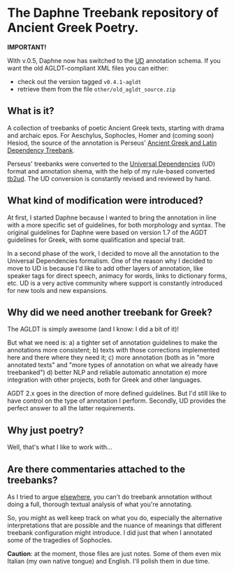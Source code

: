 # The Daphne Treebank repository of Ancient Greek Poetry.

**IMPORTANT!**

With v.0.5, Daphne now has switched to the [UD](https://universaldependencies.org/)
annotation schema. If you want the old AGLDT-compliant XML files you can either:
  - check out the version tagged `v0.4.1-agldt`
  - retrieve them from the file `other/old_agldt_source.zip`

## What is it?

A collection of treebanks of poetic Ancient Greek texts, starting with drama and
archaic epos. For Aeschylus, Sophocles, Homer and (coming soon) Hesiod, the source
of the annotation is Perseus' [Ancient Greek and Latin Dependency Treebank](https://perseusdl.github.io/treebank_data/).

Perseus' treebanks were converted to the
[Universal Dependencies](https://universaldependencies.org/) (UD) format and annotation
shema, with the help of my rule-based converted [tb2ud](https://github.com/francescomambrini/tb2ud). The UD conversion is constantly revised and reviewed by hand.

## What kind of modification were introduced?

At first, I started Daphne because I wanted to bring the annotation in line with a
more specific set of guidelines, for both morphology and syntax. The original guidelines
for Daphne were based on version 1.7 of the AGDT guidelines for Greek,
with some qualification and special trait.

In a second phase of the work, I decided to move all the annotation to the Universal
Dependencies formalism. One of the reason why I decided to move to UD is because
I'd like to add other layers of annotation, like speaker tags for direct speech,
animacy for words, links to dictionary forms, etc. UD is a very active community
where support is constantly introduced for new tools and new expansions.

## Why did we need another treebank for Greek?

The AGLDT is simply awesome (and I know: I did a bit of it)!

But what we need is: a) a tighter set of annotation guidelines to make the annotations
more consistent; b) texts with those corrections implemented here and there where they need it;
c) more annotation (both as in "more annotated texts" and "more types of annotation on what we already have treebanked") d) better NLP and reliable automatic annotation e) more
integration with other projects, both for Greek and other languages.

AGDT 2.x goes in the direction of more defined guidelines. But I'd still like to have control on the type of annotation I perform. Secondly, UD provides the perfect answer to all
the latter requirements.

## Why just poetry?

Well, that's what I like to work with...

## Are there commentaries attached to the treebanks?

As I tried to argue [elsewhere](https://www.ubiquitypress.com/site/chapters/10.5334/bat.f/),
you can't do treebank annotation without doing a full, thorough textual analysis of
what you're annotating.

So, you might as well keep track on what you do, especially the alternative interpretations that
are possible and the nuance of meanings that different treebank configuration might introduce.
I did just that when I annotated some of the tragedies of Sophocles.

**Caution**: at the moment, those files are just notes. Some of them even mix Italian (my own
native tongue) and English. I'll polish them in due time.
